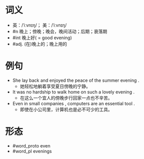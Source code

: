 # 词义
- 英：/ˈiːvnɪŋ/； 美：/ˈiːvnɪŋ/
- #n 晚上；傍晚；晚会，晚间活动；后期；衰落期
- #int 晚上好( = good evening)
- #adj. (在)晚上的；晚上用的
# 例句
- She lay back and enjoyed the peace of the summer evening .
	- 她轻松地躺着享受夏日傍晚的宁静。
- It was no hardship to walk home on such a lovely evening .
	- 在这么一个宜人的傍晚步行回家一点也不辛苦。
- Even in small companies , computers are an essential tool .
	- 即使在小公司里，计算机也是必不可少的工具。
# 形态
- #word_proto even
- #word_pl evenings
